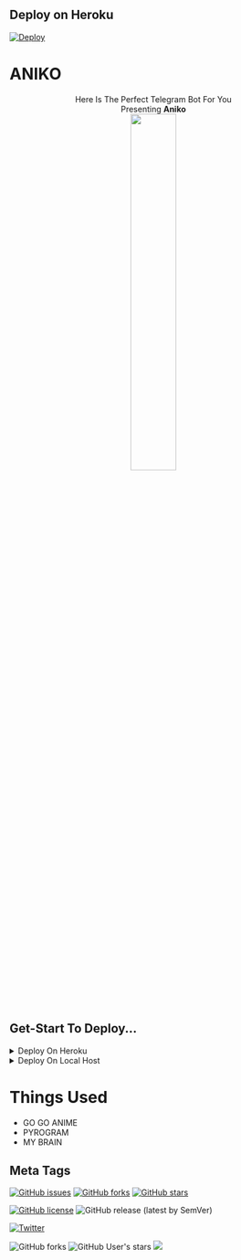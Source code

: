 ## Deploy on Heroku

[![Deploy](https://www.herokucdn.com/deploy/button.svg)](https://heroku.com/deploy?template=https://github.com/bulanbintang69/Aniko)</br>
# ANIKO

<p align="center"
Anime Fans?<br>
Here Is The Perfect Telegram Bot For You<br>
Presenting <b>Aniko</b> <br>
<img src="https://i.pinimg.com/originals/e2/45/27/e24527408cab572eb4a5adc8aec3afb5.gif" width=40% height=40%/>
</p>

## Get-Start To Deploy...

<details><summary>Deploy On Heroku</summary>

<details><summary>I Don't Want My Account To Get Banned..</summary>

1. Fork This Repo <i>This Is Mandotory</i> <br>
2. Go To <a href="https://www.heroku.com/">Heroku.com</a><br>
3. Create A <a href="https://dashboard.heroku.com/new-app?org=personal-apps">New App Named Aniko-1</a><br>
4. Connect Your App Using <a href="https://dashboard.heroku.com/apps/Aniko-1/deploy/github">Github Account</a><br>
5. Add Config Vars <a href="https://dashboard.heroku.com/apps/Aniko-1/settings">In Your Apps Setting</a><br>
6. Add All The Varibles Like Shown In Image.<br>
<img src="https://github.com/Rohith-sreedharan/Aniko-anime/blob/main/static/HEroku-Vars.png"><br>
And Copy All of The Varibles Given Below And Add in there<br>

<b>Mandotory</b>
<ol>
  <li>API_HASH - 32 digit hash from tg</li>
  <li>API_ID - 7 digit api id</li>
  <li>bot token - 46 digit of bot token from @botfather</li>
  <li>OWNER_ID - 10 digt user id</li>
  <li>LOG_CHAT_ID - (add that with -) 14 digit of private group id (-1001482059289)</li>
  <li>UPDATES_CHANNEL - Your Channel Name without @ or t.me/</li>
</ol>
<i>If Needed</i>
<ol>
  <li>STRT_IMG - Url of image/gif whenever user tries start</li>
</ol>
</details>

 <details><summary>I am Lazy Give Me direct URL...</summary>

<b>You Need To Do This</b>
<ol>
  <li>Star This Repo</li>
  <li>Fork This Repo</li>
  <li>Follow Me <https://www.github.com/rohith-sreedharan></li>
</ol>

> Deploy By Click

<a href="https://heroku.com/deploy?template=https://github.com/rohith-sreedharan/Aniko">
  <img src="https://www.herokucdn.com/deploy/button.svg" alt="Deploy">
</a>
</details>
</details>


<details><summary>Deploy On Local Host</summary>

<details><summary>Deploy On Windows</summary>
  
> ON Windows You Need <a href="https://python.org/downloads">PYTHON 3.6 + </a>

<ol>
  <li>Git Clone THe Repo</li>
  <li>Edit config.py</li>
  <li>pip install -r requirements.txt</li>
  <li>In Terminal Do py bot.py</li>
</ol>
</details>


  <details><summary>Deploy On Linux</summary>
      
> Needed Atleast Python 3.6

<ol>
  <li>Git clone..</li>
  <li>Edit Config.py</li>
  <li>Install requirements</li>
  <li>Run bot.py</li>
</ol>
</details>
</details>

# Things Used
- GO GO ANIME
- PYROGRAM
- MY BRAIN

## Meta Tags


<a href="https://github.com/Rohith-sreedharan/Aniko/issues"><img alt="GitHub issues" src="https://img.shields.io/github/issues/Rohith-sreedharan/Aniko?style=for-the-badge"></a>    <a href="https://github.com/Rohith-sreedharan/Aniko/network"><img alt="GitHub forks" src="https://img.shields.io/github/forks/Rohith-sreedharan/Aniko?style=for-the-badge"></a>   <a href="https://github.com/Rohith-sreedharan/Aniko/stargazers"><img alt="GitHub stars" src="https://img.shields.io/github/stars/Rohith-sreedharan/Aniko?style=for-the-badge"></a>

<a href="https://github.com/Rohith-sreedharan/Aniko"><img alt="GitHub license" src="https://img.shields.io/github/license/Rohith-sreedharan/Aniko?style=for-the-badge"></a>        <img alt="GitHub release (latest by SemVer)" src="https://img.shields.io/github/downloads/rohith-sreedharan/Aniko/latest/total?style=for-the-badge">

<a href="https://twitter.com/intent/tweet?text=Wow:&url=https%3A%2F%2Fgithub.com%2FRohith-sreedharan%2FAniko%2F"><img alt="Twitter" src="https://img.shields.io/twitter/url?style=social&url=https%3A%2F%2Ftwitter.com%2Frohithaditya"></a>

<img alt="GitHub forks" src="https://img.shields.io/github/forks/rohith-sreedharan/Aniko?style=social">

<img alt="GitHub User's stars" src="https://img.shields.io/github/stars/Rohith-sreedharan?style=social">
<a href="https://telegram.me/Bots_universe"><img src="https://img.shields.io/badge/Support-Join%20%40Bots__universe-blue"/></a>

